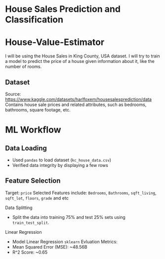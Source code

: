 
# House Sales Prediction and Classification
# House-Value-Estimator
I will be using the House Sales in King County, USA dataset. I will try to train a model to predict the price of a house given information about it, like the number of rooms.

## Dataset
Source: https://www.kaggle.com/datasets/harlfoxem/housesalesprediction/data
Contains house sale prices and related attributes, such as bedrooms, bathrooms, square footage, etc.

# ML Workflow
## Data Loading
- Used ```pandas``` to load dataset (```kc_house_data.csv```)
- Verified data integrity by displaying a few rows

## Feature Selection

Target: ```price```
Selected Features include: ```Bedrooms```, ```Bathrooms```, ```sqft_living```, ```sqft_lot```, ```floors```, ```grade``` and etc

Data Splitting
- Split the data into training 75% and test 25% sets using ```train_test_split```.

Linear Regression 
- Model Linear Regression ```sklearn```
Evluation Metrics:
- Mean Squared Error (MSE): ~48.56B
- R^2 Score: ~0.65
